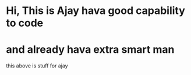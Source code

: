 # Hi, This is Ajay hava good capability to code 
# and already hava extra smart man

this above is stuff for ajay